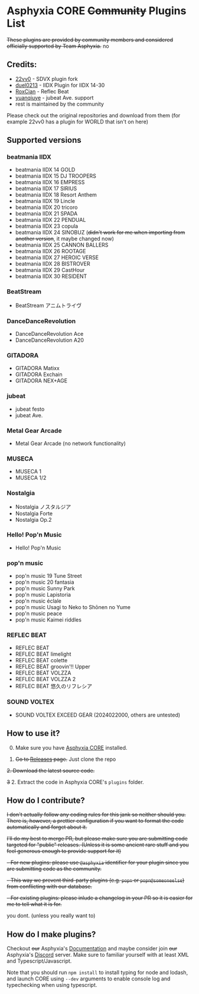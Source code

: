 # Asphyxia CORE ~~Community~~ Plugins List

~~These plugins are provided by community members and considered officially supported by Team Asphyxia.~~ no

## Credits:
- [22vv0](https://github.com/22vv0?tab=repositories) - SDVX plugin fork
- [duel0213](https://github.com/duel0213?tab=repositories) - IIDX Plugin for IIDX 14-30
- [RoxCian](https://github.com/RoxCian?tab=repositories) - Reflec Beat
- [yuanqiuye](https://github.com/yuanqiuye?tab=repositories) - jubeat Ave. support
- rest is maintained by the community

Please check out the original repositories and download from them (for example 22vv0 has a plugin for WORLD that isn't on here)

## Supported versions
### beatmania IIDX
- beatmania IIDX 14 GOLD
- beatmania IIDX 15 DJ TROOPERS
- beatmania IIDX 16 EMPRESS
- beatmania IIDX 17 SIRIUS
- beatmania IIDX 18 Resort Anthem
- beatmania IIDX 19 Lincle
- beatmania IIDX 20 tricoro
- beatmania IIDX 21 SPADA
- beatmania IIDX 22 PENDUAL
- beatmania IIDX 23 copula
- beatmania IIDX 24 SINOBUZ (~~didn't work for me when importing from another version~~, it maybe changed now)
- beatmania IIDX 25 CANNON BALLERS
- beatmania IIDX 26 ROOTAGE
- beatmania IIDX 27 HEROIC VERSE
- beatmania IIDX 28 BISTROVER
- beatmania IIDX 29 CastHour
- beatmania IIDX 30 RESIDENT

### BeatStream
- BeatStream アニムトライヴ

### DanceDanceRevolution
- DanceDanceRevolution Ace
- DanceDanceRevolution A20

### GITADORA
- GITADORA Matixx
- GITADORA Exchain
- GITADORA NEX+AGE

### jubeat
- jubeat festo
- jubeat Ave.

### Metal Gear Arcade
- Metal Gear Arcade (no network functionality)

### MUSECA
- MUSECA 1
- MUSECA 1/2

### Nostalgia
- Nostalgia ノスタルジア
- Nostalgia Forte
- Nostalgia Op.2

### Hello! Pop'n Music
- Hello! Pop'n Music

### pop'n music
- pop'n music 19 Tune Street
- pop'n music 20 fantasia
- pop'n music Sunny Park
- pop'n music Lapistoria
- pop'n music éclale
- pop'n music Usagi to Neko to Shōnen no Yume
- pop'n music peace
- pop'n music Kaimei riddles

### REFLEC BEAT
- REFLEC BEAT
- REFLEC BEAT limelight
- REFLEC BEAT colette
- REFLEC BEAT groovin'!! Upper
- REFLEC BEAT VOLZZA
- REFLEC BEAT VOLZZA 2
- REFLEC BEAT 悠久のリフレシア

### SOUND VOLTEX
- SOUND VOLTEX EXCEED GEAR (2024022000, others are untested)



## How to use it?

0. Make sure you have [Asphyxia CORE](https://asphyxia-core.github.io/) installed.

2. ~~Go to [Releases](https://github.com/asphyxia-core/plugins/releases) page.~~ Just clone the repo

~~2. Download the latest source code.~~

~~3~~ 2. Extract the code in Asphyxia CORE's `plugins` folder.

## How do I contribute?

~~I don't actually follow any coding rules for this jank so neither should you. There is, however, a prettier configuration if you want to format the code automatically and forget about it.~~

~~I'll do my best to merge PR, but please make sure you are submitting code targeted for "public" releases. (Unless it is some ancient rare stuff and you feel generous enough to provide support for it)~~

~~- For new plugins: please use `@asphyxia` identifier for your plugin since you are submitting code as the community.~~

~~- This way we prevent third-party plugins (e.g. `popn` or `popn@someoneelse`) from conflicting with our database.~~

~~- For existing plugins: please inlude a changelog in your PR so it is easier for me to tell what it is for.~~

you dont. (unless you really want to)

## How do I make plugins?

Checkout ~~our~~ Asphyxia's [Documentation](https://asphyxia-core.github.io/typedoc/) and maybe consider join ~~our~~ Asphyxia's [Discord](https://discord.gg/3TW3BDm) server. Make sure to familiar yourself with at least XML and Typescript/Javascript.

Note that you should run `npm install` to install typing for node and lodash, and launch CORE using `--dev` arguments to enable console log and typechecking when using typescript.
